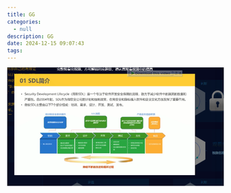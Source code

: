 ```yaml
---
title: GG
categories:
  - null
description: GG
date: 2024-12-15 09:07:43
tags:
---
```


![alt text](AAA_PictureDir_GG/image.png)